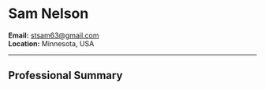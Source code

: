 
# Sam Nelson

**Email:** stsam63@gmail.com  
**Location:** Minnesota, USA

---

## Professional Summary



